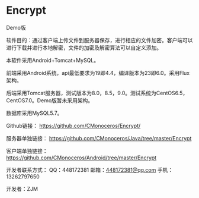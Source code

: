 # Encrypt

Demo版

软件目的：通过客户端上传文件到服务器保存，进行相应的文件加密。客户端可以进行下载并进行本地解密，文件的加密及解密算法可以自定义添加。

本软件采用Android+Tomcat+MySQL。

前端采用Android系统，api最低要求为19即4.4，编译版本为23即6.0。采用Flux架构。

后端采用Tomcat服务器，测试版本为8.0，8.5，9.0。测试系统为CentOS6.5，CentOS7.0。Demo版暂未采用架构。

数据库采用MySQL5.7。


Github链接：
https://github.com/CMonoceros/Encrypt/

服务器单独链接：
https://github.com/CMonoceros/Java/tree/master/Encrypt

客户端单独链接：
https://github.com/CMonoceros/Android/tree/master/Encrypt

开发者联系方式：
QQ：448172381
邮箱：448172381@qq.com
手机：13262797650



开发者：ZJM
